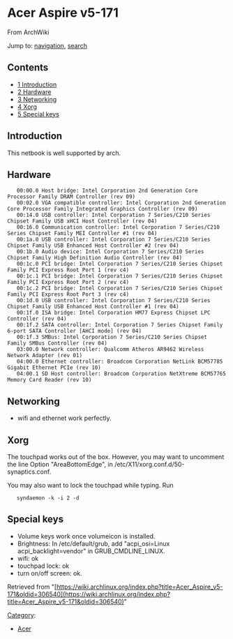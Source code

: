 # Acer Aspire v5-171

From ArchWiki

Jump to: [navigation](#column-one), [search](#searchInput)

## Contents

*   [1 Introduction](#Introduction)
*   [2 Hardware](#Hardware)
*   [3 Networking](#Networking)
*   [4 Xorg](#Xorg)
*   [5 Special keys](#Special_keys)

## Introduction

This netbook is well supported by arch.

## Hardware

```
   00:00.0 Host bridge: Intel Corporation 2nd Generation Core Processor Family DRAM Controller (rev 09)
   00:02.0 VGA compatible controller: Intel Corporation 2nd Generation Core Processor Family Integrated Graphics Controller (rev 09)
   00:14.0 USB controller: Intel Corporation 7 Series/C210 Series Chipset Family USB xHCI Host Controller (rev 04)
   00:16.0 Communication controller: Intel Corporation 7 Series/C210 Series Chipset Family MEI Controller #1 (rev 04)
   00:1a.0 USB controller: Intel Corporation 7 Series/C210 Series Chipset Family USB Enhanced Host Controller #2 (rev 04)
   00:1b.0 Audio device: Intel Corporation 7 Series/C210 Series Chipset Family High Definition Audio Controller (rev 04)
   00:1c.0 PCI bridge: Intel Corporation 7 Series/C210 Series Chipset Family PCI Express Root Port 1 (rev c4)
   00:1c.1 PCI bridge: Intel Corporation 7 Series/C210 Series Chipset Family PCI Express Root Port 2 (rev c4)
   00:1c.2 PCI bridge: Intel Corporation 7 Series/C210 Series Chipset Family PCI Express Root Port 3 (rev c4)
   00:1d.0 USB controller: Intel Corporation 7 Series/C210 Series Chipset Family USB Enhanced Host Controller #1 (rev 04)
   00:1f.0 ISA bridge: Intel Corporation HM77 Express Chipset LPC Controller (rev 04)
   00:1f.2 SATA controller: Intel Corporation 7 Series Chipset Family 6-port SATA Controller [AHCI mode] (rev 04)
   00:1f.3 SMBus: Intel Corporation 7 Series/C210 Series Chipset Family SMBus Controller (rev 04)
   03:00.0 Network controller: Qualcomm Atheros AR9462 Wireless Network Adapter (rev 01)
   04:00.0 Ethernet controller: Broadcom Corporation NetLink BCM57785 Gigabit Ethernet PCIe (rev 10)
   04:00.1 SD Host controller: Broadcom Corporation NetXtreme BCM57765 Memory Card Reader (rev 10)

```

## Networking

*   wifi and ethernet work perfectly.

## Xorg

The touchpad works out of the box. However, you may want to uncomment the line Option "AreaBottomEdge", in /etc/X11/xorg.conf.d/50-synaptics.conf.

You may also want to lock the touchpad while typing. Run

```
   syndaemon -k -i 2 -d

```

## Special keys

*   Volume keys work once volumeicon is installed.
*   Brightness: In /etc/default/grub, add "acpi_osi=Linux acpi_backlight=vendor" in GRUB_CMDLINE_LINUX.
*   wifi: ok
*   touchpad lock: ok
*   turn on/off screen: ok.

Retrieved from "[https://wiki.archlinux.org/index.php?title=Acer_Aspire_v5-171&oldid=306540](https://wiki.archlinux.org/index.php?title=Acer_Aspire_v5-171&oldid=306540)"

[Category](/index.php/Special:Categories "Special:Categories"):

*   [Acer](/index.php/Category:Acer "Category:Acer")